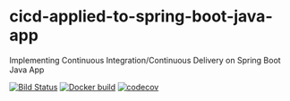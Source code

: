 # cicd-applied-to-spring-boot-java-app
Implementing Continuous Integration/Continuous Delivery on Spring Boot Java App

[![Bild Status](https://travis-ci.com/tupichkindenis/cicd-applied-to-spring-boot-java-app.svg)](https://travis-ci.com/tupichkindenis/cicd-applied-to-spring-boot-java-app)
[![Docker build](https://img.shields.io/docker/cloud/build/merlinjpn/cicd-applied-to-spring-boot-java-app)](https://img.shields.io/docker/cloud/build/merlinjpn/cicd-applied-to-spring-boot-java-app)
[![codecov](https://codecov.io/gh/tupichkindenis/cicd-applied-to-spring-boot-java-app/branch/master/graph/badge.svg)](https://codecov.io/gh/tupichkindenis/cicd-applied-to-spring-boot-java-app)